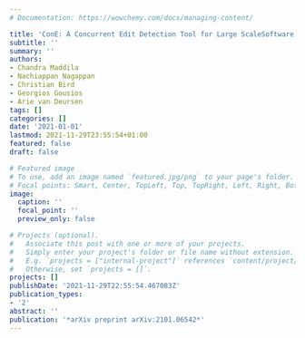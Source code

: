 ```yaml
---
# Documentation: https://wowchemy.com/docs/managing-content/

title: 'ConE: A Concurrent Edit Detection Tool for Large ScaleSoftware Development'
subtitle: ''
summary: ''
authors:
- Chandra Maddila
- Nachiappan Nagappan
- Christian Bird
- Georgios Gousios
- Arie van Deursen
tags: []
categories: []
date: '2021-01-01'
lastmod: 2021-11-29T23:55:54+01:00
featured: false
draft: false

# Featured image
# To use, add an image named `featured.jpg/png` to your page's folder.
# Focal points: Smart, Center, TopLeft, Top, TopRight, Left, Right, BottomLeft, Bottom, BottomRight.
image:
  caption: ''
  focal_point: ''
  preview_only: false

# Projects (optional).
#   Associate this post with one or more of your projects.
#   Simply enter your project's folder or file name without extension.
#   E.g. `projects = ["internal-project"]` references `content/project/deep-learning/index.md`.
#   Otherwise, set `projects = []`.
projects: []
publishDate: '2021-11-29T22:55:54.467083Z'
publication_types:
- '2'
abstract: ''
publication: '*arXiv preprint arXiv:2101.06542*'
---
```

